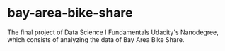 # bay-area-bike-share
The final project of Data Science I Fundamentals Udacity's Nanodegree, which consists of analyzing the data of Bay Area Bike Share.
